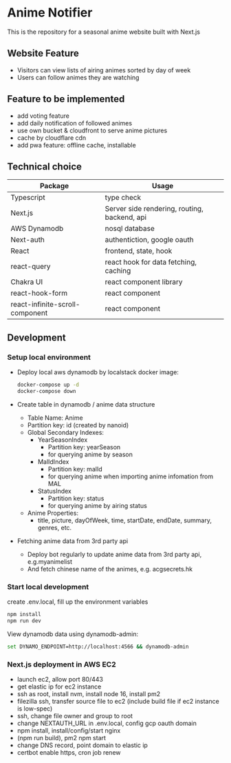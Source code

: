 # Anime Notifier

This is the repository for a seasonal anime website built with Next.js

## Website Feature

- Visitors can view lists of airing animes sorted by day of week
- Users can follow animes they are watching

## Feature to be implemented

- add voting feature
- add daily notification of followed animes
- use own bucket & cloudfront to serve anime pictures
- cache by cloudflare cdn
- add pwa feature: offline cache, installable

## Technical choice

| **Package**                     | **Usage**                                    |
| ------------------------------- | -------------------------------------------- |
| Typescript                      | type check                                   |
| Next.js                         | Server side rendering, routing, backend, api |
| AWS Dynamodb                    | nosql database                               |
| Next-auth                       | authentiction, google oauth                  |
| React                           | frontend, state, hook                        |
| react-query                     | react hook for data fetching, caching        |
| Chakra UI                       | react component library                      |
| react-hook-form                 | react component                              |
| react-infinite-scroll-component | react component                              |

## Development

### Setup local environment

- Deploy local aws dynamodb by localstack docker image:

  ```bash
  docker-compose up -d
  docker-compose down
  ```

- Create table in dynamodb / anime data structure
  - Table Name: Anime
  - Partition key: id (created by nanoid)
  - Global Secondary Indexes: 
    - YearSeasonIndex
      - Partition key: yearSeason
      - for querying anime by season
    - MalIdIndex
      - Partition key: malId
      - for querying anime when importing anime infomation from MAL
    - StatusIndex
      - Partition key: status
      - for querying anime by airing status
  - Anime Properties:
    - title, picture, dayOfWeek, time, startDate, endDate, summary, genres, etc.

- Fetching anime data from 3rd party api
  - Deploy bot regularly to update anime data from 3rd party api, e.g.myanimelist
  - And fetch chinese name of the animes, e.g. acgsecrets.hk
  
### Start local development

create .env.local, fill up the environment variables

```bash
npm install
npm run dev
```

View dynamodb data using dynamodb-admin:

```bash
set DYNAMO_ENDPOINT=http://localhost:4566 && dynamodb-admin
```

### Next.js deployment in AWS EC2

- launch ec2, allow port 80/443
- get elastic ip for ec2 instance
- ssh as root, install nvm, install node 16, install pm2
- filezilla ssh, transfer source file to ec2 (include build file if ec2 instance is low-spec)
- ssh, change file owner and group to root
- change NEXTAUTH_URL in .env.local, config gcp oauth domain
- npm install, install/config/start nginx
- (npm run build), pm2 npm start
- change DNS record, point domain to elastic ip
- certbot enable https, cron job renew
